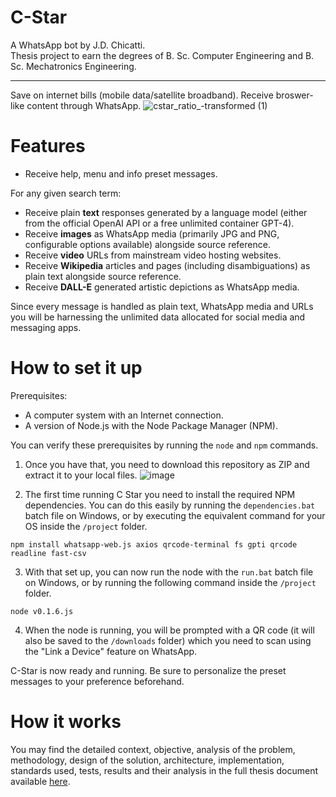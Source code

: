 # C-Star

A WhatsApp bot by J.D. Chicatti.\
Thesis project to earn the degrees of B. Sc. Computer Engineering and B. Sc. Mechatronics Engineering.
***
Save on internet bills (mobile data/satellite broadband). Receive broswer-like content through WhatsApp.
![cstar_ratio_-transformed (1)](https://github.com/jchicatti/C-Star/assets/56322123/a9358239-8705-4264-bfb2-c5502bcf00fe)
# Features
- Receive help, menu and info preset messages.

For any given search term:
- Receive plain **text** responses generated by a language model (either from the official OpenAI API or a free unlimited container GPT-4).
- Receive **images** as WhatsApp media (primarily JPG and PNG, configurable options available) alongside source reference.
- Receive **video** URLs from mainstream video hosting websites.
- Receive **Wikipedia** articles and pages (including disambiguations) as plain text  alongside source reference.
- Receive **DALL-E** generated artistic depictions as WhatsApp media.

Since every message is handled as plain text, WhatsApp media and URLs you will be harnessing the unlimited data allocated for social media and messaging apps.

# How to set it up
Prerequisites:
- A computer system with an Internet connection.
- A version of Node.js with the Node Package Manager (NPM).

You can verify these prerequisites by running the `node` and `npm` commands.

1. Once you have that, you need to download this repository as ZIP and extract it to your local files.
![image](https://github.com/jchicatti/C-Star/assets/56322123/a89c7c8d-79d2-4ca4-9eac-a02b76a021fa)


2. The first time running C Star you need to install the required NPM dependencies. You can do this easily by running the `dependencies.bat` batch file on Windows, or by executing the equivalent command for your OS inside the `/project` folder.
```
npm install whatsapp-web.js axios qrcode-terminal fs gpti qrcode readline fast-csv
```
3. With that set up, you can now run the node with the `run.bat` batch file on Windows, or by running the following command inside the `/project` folder.
```
node v0.1.6.js
```
4. When the node is running, you will be prompted with a QR code (it will also be saved to the `/downloads` folder) which you need to scan using the "Link a Device" feature on WhatsApp.

C-Star is now ready and running. Be sure to personalize the preset messages to your preference beforehand.

# How it works
You may find the detailed context, objective, analysis of the problem, methodology, design of the solution, architecture, implementation, standards used, tests, results and their analysis in the full thesis document available [here](example.com).
